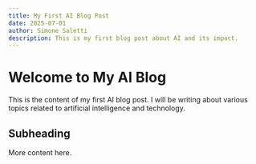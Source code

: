 ```yaml
---
title: My First AI Blog Post
date: 2025-07-01
author: Simone Saletti
description: This is my first blog post about AI and its impact.
---
```


# Welcome to My AI Blog

This is the content of my first AI blog post. I will be writing about various topics related to artificial intelligence and technology.

## Subheading

More content here.

